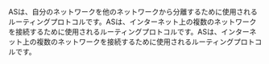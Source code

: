 

ASは、自分のネットワークを他のネットワークから分離するために使用されるルーティングプロトコルです。ASは、インターネット上の複数のネットワークを接続するために使用されるルーティングプロトコルです。ASは、インターネット上の複数のネットワークを接続するために使用されるルーティングプロトコルです。